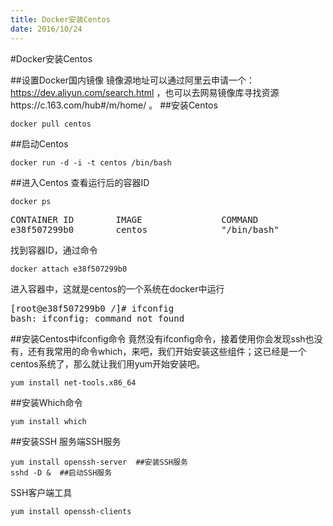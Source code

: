 ```yaml
---
title: Docker安装Centos
date: 2016/10/24
---
```

#Docker安装Centos

##设置Docker国内镜像
镜像源地址可以通过阿里云申请一个：https://dev.aliyun.com/search.html ，也可以去网易镜像库寻找资源https://c.163.com/hub#/m/home/ 。
##安装Centos
```
docker pull centos
```
##启动Centos
```
docker run -d -i -t centos /bin/bash
```
##进入Centos
查看运行后的容器ID

```
docker ps
```
<pre>
CONTAINER ID        IMAGE               COMMAND             CREATED             STATUS              PORTS               NAMES
e38f507299b0        centos              "/bin/bash"         33 minutes ago      Up 1 seconds                            naughty_curie
</pre>

找到容器ID，通过命令

```
docker attach e38f507299b0
```
进入容器中，这就是centos的一个系统在docker中运行

<pre>
[root@e38f507299b0 /]# ifconfig
bash: ifconfig: command not found
</pre>

##安装Centos中ifconfig命令
竟然没有ifconfig命令，接着使用你会发现ssh也没有，还有我常用的命令which，来吧，我们开始安装这些组件；这已经是一个centos系统了，那么就让我们用yum开始安装吧。

```
yum install net-tools.x86_64
```

##安装Which命令

```
yum install which
```

##安装SSH
服务端SSH服务

```
yum install openssh-server  ##安装SSH服务
sshd -D &  ##启动SSH服务
```

SSH客户端工具

```
yum install openssh-clients
```